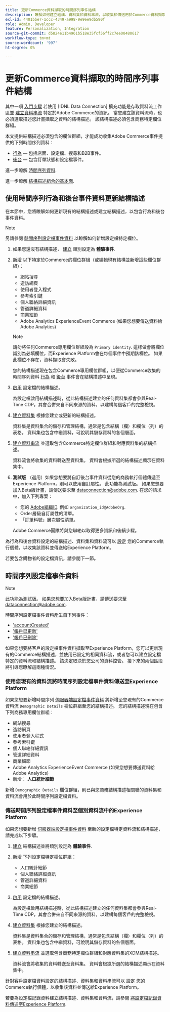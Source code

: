 ```yaml
---
title: 更新Commerce資料擷取的時間序列事件結構
description: 瞭解如何建立結構、資料集和資料串流，以收集和傳送用於Commerce資料擷取的時間序列事件資料。
exl-id: 4401bbe7-1ccc-4349-a998-9e9ee9db590f
role: Admin, Developer
feature: Personalization, Integration
source-git-commit: d5824e11b4961b518e35fcf56ff2c7ee00480617
workflow-type: tm+mt
source-wordcount: '997'
ht-degree: 0%

---
```


# 更新Commerce資料擷取的時間序列事件結構

其中一項 [入門步驟](overview.md#onboarding-steps) 若使用 [!DNL Data Connection] 擴充功能是存取資料流工作區並 [建立資料串流](https://experienceleague.adobe.com/docs/experience-platform/datastreams/overview.html) 特定於Adobe Commerce的資訊。 當您建立該資料流時，也必須選取描述您計畫擷取之資料的結構描述。 該結構描述必須包含商務特定欄位群組。

本文提供結構描述必須包含的欄位群組，才能成功收集Adobe Commerce事件提供的下列時間序列資料：

- [行為](events.md)  — 包括店面、設定檔、搜尋和B2B事件。
- [後台](events-backoffice.md)  — 包含訂單狀態和設定檔事件。

進一步瞭解 [時間序列資料](data-ingestion.md).

進一步瞭解 [結構描述組合的基本面](https://experienceleague.adobe.com/docs/experience-platform/xdm/schema/composition.html).

## 使用時間序列行為和後台事件資料更新結構描述

在本節中，您將瞭解如何更新現有的結構描述或建立結構描述，以包含行為和後台事件資料。

>[!NOTE]
>
>另請參閱 [時間序列設定檔事件資料](#time-series-profile-event-data) 以瞭解如何新增設定檔特定欄位。

1. 如果您還沒有結構描述， [建立](https://experienceleague.adobe.com/docs/experience-platform/xdm/ui/resources/schemas.html#create) 類別設定為 **體驗事件**.

1. [新增](https://experienceleague.adobe.com/docs/experience-platform/xdm/ui/resources/schemas.html#add-field-groups) 以下特定於Commerce的欄位群組（或編輯現有結構並新增這些欄位群組）：

   - 網站搜尋
   - 造訪網頁
   - 使用者登入程式
   - 參考索引鍵
   - 個人聯絡詳細資訊
   - 管道詳細資料
   - 商業細節
   - Adobe Analytics ExperienceEvent Commerce (如果您想要傳送資料給Adobe Analytics)

   >[!NOTE]
   >
   > 請勿將任何Commerce專用欄位群組設為 `Primary identity`. 這樣做會將欄位識別為必填欄位，而Experience Platform會在每個事件中預期該欄位。 如果此欄位不存在，資料擷取會失敗。

   您的結構描述現在包含Commerce專用欄位群組，以便從Commerce收集的時間序列資料 [行為](events.md) 和 [後台](events-backoffice.md) 事件會在結構描述中呈現。

1. [啟用](https://experienceleague.adobe.com/docs/experience-platform/xdm/ui/resources/schemas.html#profile) 設定檔的結構描述。

   為設定檔啟用結構描述時，從此結構描述建立的任何資料集都會參與Real-Time CDP，其會合併來自不同來源的資料，以建構每個客戶的完整檢視。

1. [建立資料集](https://experienceleague.adobe.com/docs/platform-learn/implement-mobile-sdk/experience-cloud/platform.html#create-a-dataset) 根據您建立或更新的結構描述。

   資料集是資料集合的儲存和管理結構，通常是包含結構（欄）和欄位（列）的表格。 資料集也包含中繼資料，可說明其儲存資料的各個層面。

1. [建立資料串流](https://experienceleague.adobe.com/docs/experience-platform/datastreams/overview.html) 並選取包含Commerce特定欄位群組和對應資料集的結構描述。

   資料流會將收集的資料轉送至資料集。 資料會根據所選的結構描述顯示在資料集中。

1. **測試版** （選用）如果您想要將自訂後台事件資料從您的商務執行個體傳遞至Experience Platform，則可以使用自訂屬性。 此功能為測試版。 如果您想要加入Beta版計畫，請傳送要求至 [dataconnection@adobe.com](mailto:dataconnection@adobe.com). 在您的請求中，加入下列專案：

   - 您的 [Adobe組織ID](https://experienceleague.adobe.com/docs/core-services/interface/administration/organizations.html#concept_EA8AEE5B02CF46ACBDAD6A8508646255). 例如 `organization_id@AdobeOrg`.
   - Order層級自訂屬性的清單。
   - 「訂單料號」層次屬性清單。

   Adobe Commerce團隊將與您聯絡以取得更多資訊和後續步驟。

為行為和後台資料設定的結構描述、資料集和資料流可以 [設定](connect-data.md#data-collection) 您的Commerce執行個體，以收集該資料並傳送給Experience Platform。

若要包含購物者的設定檔資訊，請參閱下一節。

## 時間序列設定檔事件資料

>[!NOTE]
>
>此功能為測試版。 如果您想要加入Beta版計畫，請傳送要求至 [dataconnection@adobe.com](mailto:dataconnection@adobe.com).

時間序列設定檔事件資料產生自下列事件：

- [&#39;accountCreated&#39;](events-backoffice.md#accountcreated)
- [&#39;帳戶已更新&#39;](events-backoffice.md#accountupdated)
- [&#39;帳戶已刪除&#39;](events-backoffice.md#accountdeleted)

如果您想要將客戶的設定檔事件資料擷取至Experience Platform，您可以更新現有的Commerce結構描述，並使用已設定的相同資料流，或者您可以建立設定檔特定的資料流和結構描述。 該決定取決於您公司的資料控管。 接下來的兩個區段將引導您瞭解這兩種情況。

### 使用您現有的資料流將時間序列設定檔事件資料傳送至Experience Platform

如果您想要新增時間序列 [伺服器端設定檔事件資料](events-backoffice.md#customer-profile-events-server-side) 將新增至您現有的Commerce資料流 `Demographic Details` 欄位群組至您的結構描述。 您的結構描述現在包含下列商務專用欄位群組：

- 網站搜尋
- 造訪網頁
- 使用者登入程式
- 參考索引鍵
- 個人聯絡詳細資訊
- 管道詳細資料
- 商業細節
- Adobe Analytics ExperienceEvent Commerce (如果您想要傳送資料給Adobe Analytics)
- 新增： **人口統計細節**

新增 `Demographic Details` 欄位群組，則已與您商務結構描述相關聯的資料集和資料流會用於此時間序列設定檔資料。

### 傳送時間序列設定檔事件資料至個別資料流中的Experience Platform

如果您想要新增 [伺服器端設定檔事件資料](events-backoffice.md#customer-profile-events-server-side) 至新的設定檔特定資料流和結構描述，請完成以下步驟。

1. [建立](https://experienceleague.adobe.com/docs/experience-platform/xdm/ui/resources/schemas.html#create) 結構描述並將類別設定為 **體驗事件**.

1. [新增](https://experienceleague.adobe.com/docs/experience-platform/xdm/ui/resources/schemas.html#add-field-groups) 下列設定檔特定欄位群組：

   - 人口統計細節
   - 個人聯絡詳細資訊
   - 管道詳細資料
   - 商業細節

1. [啟用](https://experienceleague.adobe.com/docs/experience-platform/xdm/ui/resources/schemas.html#profile) 設定檔的結構描述。

   為設定檔啟用結構描述時，從此結構描述建立的任何資料集都會參與Real-Time CDP，其會合併來自不同來源的資料，以建構每個客戶的完整檢視。

1. [建立資料集](https://experienceleague.adobe.com/docs/platform-learn/implement-mobile-sdk/experience-cloud/platform.html#create-a-dataset) 根據您建立的結構描述。

   資料集是資料集合的儲存和管理結構，通常是包含結構（欄）和欄位（列）的表格。 資料集也包含中繼資料，可說明其儲存資料的各個層面。

1. [建立資料串流](https://experienceleague.adobe.com/docs/experience-platform/datastreams/overview.html) 並選取包含商務特定欄位群組和對應資料集的XDM結構描述。

   資料流會將收集的資料轉送至資料集。 資料會根據所選的結構描述顯示在資料集中。

針對客戶設定檔資料設定的結構描述、資料集和資料串流可以 [設定](connect-data.md#data-collection) 您的Commerce執行個體，以收集該資料並傳送給Experience Platform。

若要為設定檔記錄資料建立結構描述、資料集和資料流，請參閱 [將設定檔記錄資料傳送至Experience Platform](profile-data.md).
